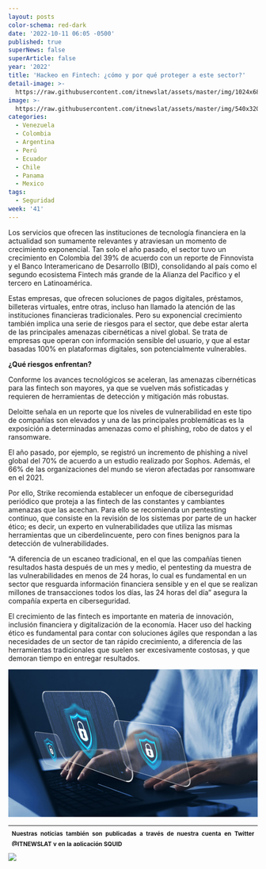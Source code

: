 ```yaml
---
layout: posts
color-schema: red-dark
date: '2022-10-11 06:05 -0500'
published: true
superNews: false
superArticle: false
year: '2022'
title: 'Hackeo en Fintech: ¿cómo y por qué proteger a este sector?'
detail-image: >-
  https://raw.githubusercontent.com/itnewslat/assets/master/img/1024x680/seguridad-en-laptop-g.jpg
image: >-
  https://raw.githubusercontent.com/itnewslat/assets/master/img/540x320/seguridad-en-laptop-p.jpg
categories:
  - Venezuela
  - Colombia
  - Argentina
  - Perú
  - Ecuador
  - Chile
  - Panama
  - Mexico
tags:
  - Seguridad
week: '41'
---
```

Los servicios que ofrecen las instituciones de tecnología financiera en la actualidad son sumamente relevantes y atraviesan un momento de crecimiento exponencial. Tan solo el año pasado, el sector tuvo un crecimiento en Colombia del 39% de acuerdo con un reporte de Finnovista y el Banco Interamericano de Desarrollo (BID), consolidando al país como el segundo ecosistema Fintech más grande de la Alianza del Pacífico y el tercero en Latinoamérica. 
 
Estas empresas, que ofrecen soluciones de pagos digitales, préstamos, billeteras virtuales, entre otras, incluso han llamado la atención de las instituciones financieras tradicionales. Pero su exponencial crecimiento también implica una serie de riesgos para el sector, que debe estar alerta de las principales amenazas cibernéticas a nivel global. Se trata de empresas que operan con información sensible del usuario, y que al estar basadas 100% en plataformas digitales, son potencialmente vulnerables.
 
**¿Qué riesgos enfrentan?**
 
Conforme los avances tecnológicos se aceleran, las amenazas cibernéticas para las fintech son mayores, ya que se vuelven más sofisticadas y requieren de herramientas de detección y mitigación más robustas.
 
Deloitte señala en un reporte que los niveles de vulnerabilidad en este tipo de compañías son elevados y una de las principales problemáticas es la exposición a determinadas amenazas como el phishing, robo de datos y el ransomware. 
 
El año pasado, por ejemplo, se registró un incremento de phishing a nivel global del 70% de acuerdo a un estudio realizado por Sophos. Además, el 66% de las organizaciones del mundo se vieron afectadas por ransomware en el 2021.
 
Por ello, Strike recomienda establecer un enfoque de ciberseguridad periódico que proteja a las fintech de las constantes y cambiantes amenazas que las acechan. Para ello se recomienda un pentesting continuo, que consiste en la revisión de los sistemas por parte de un hacker ético; es decir, un experto en vulnerabilidades que utiliza las mismas herramientas que un ciberdelincuente, pero con fines benignos para la detección de vulnerabilidades.
 
“A diferencia de un escaneo tradicional, en el que las compañías tienen resultados hasta después de un mes y medio, el pentesting da muestra de las vulnerabilidades en menos de 24 horas, lo cual es fundamental en un sector que resguarda información financiera sensible y en el que se realizan millones de transacciones todos los días, las 24 horas del día” asegura la compañía experta en ciberseguridad.
 

El crecimiento de las fintech es importante en materia de innovación, inclusión financiera y digitalización de la economía. Hacer uso del hacking ético es fundamental para contar con soluciones ágiles que respondan a las necesidades de un sector de tan rápido crecimiento, a diferencia de las herramientas tradicionales que suelen ser excesivamente costosas, y que demoran tiempo en entregar resultados.
 
![](https://raw.githubusercontent.com/itnewslat/assets/master/img/540x320/seguridad-en-laptop-p.jpg)

<table style="height: 42px;" width="569">
<tbody>
<tr>
<td style="text-align: justify;"><sub><strong>Nuestras noticias también son publicadas a través de nuestra cuenta en Twitter <a href="https://twitter.com/itnewslat?lang=es">@ITNEWSLAT</a> y en la aplicación <a href="https://squidapp.co/en/">SQUID</a></strong></sub></td>
</tr>
</tbody>
</table>

<img src="https://tracker.metricool.com/c3po.jpg?hash=56f88a41e39ab42c063cc51676587a04"/>